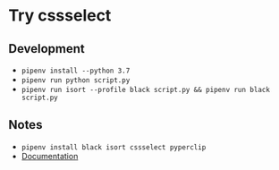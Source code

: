 # Try cssselect

## Development

- `pipenv install --python 3.7`
- `pipenv run python script.py`
- `pipenv run isort --profile black script.py && pipenv run black script.py`

## Notes

- `pipenv install black isort cssselect pyperclip`
- [Documentation](https://cssselect.readthedocs.io/en/latest/)
